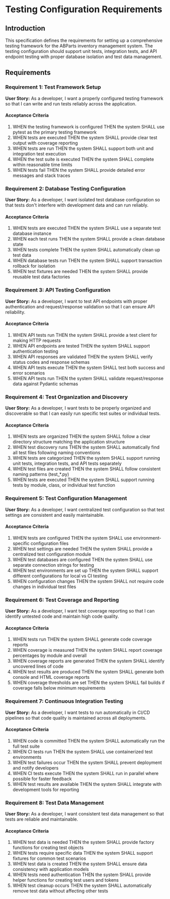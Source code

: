 # Testing Configuration Requirements

## Introduction

This specification defines the requirements for setting up a comprehensive testing framework for the ABParts inventory management system. The testing configuration should support unit tests, integration tests, and API endpoint testing with proper database isolation and test data management.

## Requirements

### Requirement 1: Test Framework Setup

**User Story:** As a developer, I want a properly configured testing framework so that I can write and run tests reliably across the application.

#### Acceptance Criteria

1. WHEN the testing framework is configured THEN the system SHALL use pytest as the primary testing framework
2. WHEN tests are executed THEN the system SHALL provide clear test output with coverage reporting
3. WHEN tests are run THEN the system SHALL support both unit and integration test execution
4. WHEN the test suite is executed THEN the system SHALL complete within reasonable time limits
5. WHEN tests fail THEN the system SHALL provide detailed error messages and stack traces

### Requirement 2: Database Testing Configuration

**User Story:** As a developer, I want isolated test database configuration so that tests don't interfere with development data and can run reliably.

#### Acceptance Criteria

1. WHEN tests are executed THEN the system SHALL use a separate test database instance
2. WHEN each test runs THEN the system SHALL provide a clean database state
3. WHEN tests complete THEN the system SHALL automatically clean up test data
4. WHEN database tests run THEN the system SHALL support transaction rollback for isolation
5. WHEN test fixtures are needed THEN the system SHALL provide reusable test data factories

### Requirement 3: API Testing Configuration

**User Story:** As a developer, I want to test API endpoints with proper authentication and request/response validation so that I can ensure API reliability.

#### Acceptance Criteria

1. WHEN API tests run THEN the system SHALL provide a test client for making HTTP requests
2. WHEN API endpoints are tested THEN the system SHALL support authentication testing
3. WHEN API responses are validated THEN the system SHALL verify status codes and response schemas
4. WHEN API tests execute THEN the system SHALL test both success and error scenarios
5. WHEN API tests run THEN the system SHALL validate request/response data against Pydantic schemas

### Requirement 4: Test Organization and Discovery

**User Story:** As a developer, I want tests to be properly organized and discoverable so that I can easily run specific test suites or individual tests.

#### Acceptance Criteria

1. WHEN tests are organized THEN the system SHALL follow a clear directory structure matching the application structure
2. WHEN test discovery runs THEN the system SHALL automatically find all test files following naming conventions
3. WHEN tests are categorized THEN the system SHALL support running unit tests, integration tests, and API tests separately
4. WHEN test files are created THEN the system SHALL follow consistent naming patterns (test_*.py)
5. WHEN tests are executed THEN the system SHALL support running tests by module, class, or individual test function

### Requirement 5: Test Configuration Management

**User Story:** As a developer, I want centralized test configuration so that test settings are consistent and easily maintainable.

#### Acceptance Criteria

1. WHEN tests are configured THEN the system SHALL use environment-specific configuration files
2. WHEN test settings are needed THEN the system SHALL provide a centralized test configuration module
3. WHEN test databases are configured THEN the system SHALL use separate connection strings for testing
4. WHEN test environments are set up THEN the system SHALL support different configurations for local vs CI testing
5. WHEN configuration changes THEN the system SHALL not require code changes in individual test files

### Requirement 6: Test Coverage and Reporting

**User Story:** As a developer, I want test coverage reporting so that I can identify untested code and maintain high code quality.

#### Acceptance Criteria

1. WHEN tests run THEN the system SHALL generate code coverage reports
2. WHEN coverage is measured THEN the system SHALL report coverage percentages by module and overall
3. WHEN coverage reports are generated THEN the system SHALL identify uncovered lines of code
4. WHEN test results are produced THEN the system SHALL generate both console and HTML coverage reports
5. WHEN coverage thresholds are set THEN the system SHALL fail builds if coverage falls below minimum requirements

### Requirement 7: Continuous Integration Testing

**User Story:** As a developer, I want tests to run automatically in CI/CD pipelines so that code quality is maintained across all deployments.

#### Acceptance Criteria

1. WHEN code is committed THEN the system SHALL automatically run the full test suite
2. WHEN CI tests run THEN the system SHALL use containerized test environments
3. WHEN test failures occur THEN the system SHALL prevent deployment and notify developers
4. WHEN CI tests execute THEN the system SHALL run in parallel where possible for faster feedback
5. WHEN test results are available THEN the system SHALL integrate with development tools for reporting

### Requirement 8: Test Data Management

**User Story:** As a developer, I want consistent test data management so that tests are reliable and maintainable.

#### Acceptance Criteria

1. WHEN test data is needed THEN the system SHALL provide factory functions for creating test objects
2. WHEN tests require specific data THEN the system SHALL support fixtures for common test scenarios
3. WHEN test data is created THEN the system SHALL ensure data consistency with application models
4. WHEN tests need authentication THEN the system SHALL provide helper functions for creating test users and tokens
5. WHEN test cleanup occurs THEN the system SHALL automatically remove test data without affecting other tests
